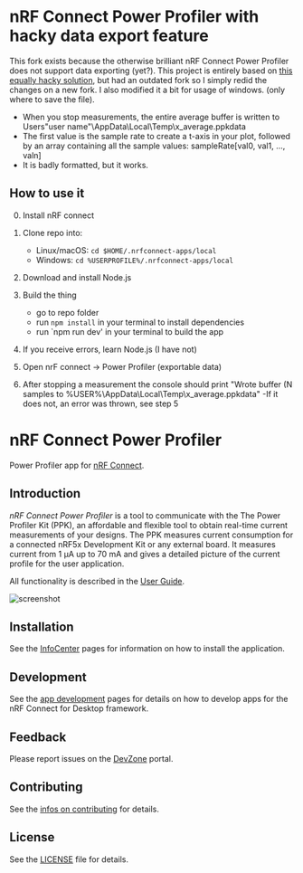 # nRF Connect Power Profiler with hacky data export feature
This fork exists because the otherwise brilliant nRF Connect Power Profiler does not support data exporting (yet?). 
This project is entirely based on [this equally hacky solution](https://github.com/fellerts/pc-nrfconnect-ppk), 
but had an outdated fork so I simply redid the changes on a new fork. I also modified it a bit for usage of windows. 
(only where to save the file). 

- When you stop measurements, the entire average buffer is written to Users\"user name"\AppData\Local\Temp\x_average.ppkdata
- The first value is the sample rate to create a t-axis in your plot, followed by an array containing all the sample values: 
 sampleRate\[val0, val1, ..., valn]
- It is badly formatted, but it works.

## How to use it 

0. Install nRF connect 

1. Clone repo into: 
    - Linux/macOS: `cd $HOME/.nrfconnect-apps/local`
    - Windows: `cd %USERPROFILE%/.nrfconnect-apps/local`

2. Download and install Node.js

3. Build the thing 
    - go to repo folder 
    - run `npm install` in your terminal to install dependencies 
    - run `npm run dev' in your terminal to build the app 

5. If you receive errors, learn Node.js (I have not)

6. Open nrF connect -> Power Profiler (exportable data)

7. After stopping a measurement the console should print "Wrote buffer (N samples to %USER%\AppData\Local\Temp\x_average.ppkdata" 
    -If it does not, an error was thrown, see step 5

# nRF Connect Power Profiler

Power Profiler app for [nRF Connect](https://github.com/NordicSemiconductor/pc-nrfconnect-launcher).

## Introduction

*nRF Connect Power Profiler* is a tool to communicate with the The Power Profiler Kit (PPK), an affordable and flexible tool to obtain real-time current measurements of your designs.
The PPK measures current consumption for a connected nRF5x Development Kit or any external board. It measures current from 1 μA up to 70 mA and gives a detailed picture of the current profile for the user application.

All functionality is described in the [User Guide](https://infocenter.nordicsemi.com/topic/ug_ppk/UG/ppk/PPK_user_guide_Intro.html).

![screenshot](resources/screenshot.gif)

## Installation

See the [InfoCenter](https://infocenter.nordicsemi.com/index.jsp?topic=%2Fstruct_nrftools%2Fstruct%2Fnrftools_nrfconnect.html) pages for information on how to install the application.

## Development

See the [app development](https://nordicsemiconductor.github.io/pc-nrfconnect-docs/) pages for details on how to develop apps for the nRF Connect for Desktop framework.

## Feedback

Please report issues on the [DevZone](https://devzone.nordicsemi.com) portal.

## Contributing

See the [infos on contributing](https://nordicsemiconductor.github.io/pc-nrfconnect-docs/contributing) for details.

## License

See the [LICENSE](LICENSE) file for details.
